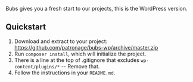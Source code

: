 Bubs gives you a fresh start to our projects, this is the WordPress version.

## Quickstart

1. Download and extract to your project: https://github.com/patronage/bubs-wp/archive/master.zip
2. Run `composer install`, which will initialize the project.
3. There is a line at the top of .gitignore that excludes `wp-content/plugins/*` -- Remove that.
4. Follow the instructions in your `README.md`.
